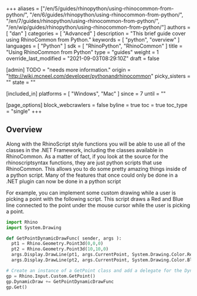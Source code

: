 +++
aliases = ["/en/5/guides/rhinopython/using-rhinocommon-from-python/", "/en/6/guides/rhinopython/using-rhinocommon-from-python/", "/en/7/guides/rhinopython/using-rhinocommon-from-python/", "/en/wip/guides/rhinopython/using-rhinocommon-from-python/"]
authors = [ "dan" ]
categories = [ "Advanced" ]
description = "This brief guide cover using RhinoCommon from Python."
keywords = [ "python", "overview" ]
languages = [ "Python" ]
sdk = [ "RhinoPython", "RhinoCommon" ]
title = "Using RhinoCommon from Python"
type = "guides"
weight = 1
override_last_modified = "2021-09-03T08:29:10Z"
draft = false

[admin]
TODO = "needs more information."
origin = "http://wiki.mcneel.com/developer/pythonandrhinocommon"
picky_sisters = ""
state = ""

[included_in]
platforms = [ "Windows", "Mac" ]
since = 7
until = ""

[page_options]
block_webcrawlers = false
byline = true
toc = true
toc_type = "single"
+++

 
## Overview

Along with the RhinoScript style functions you will be able to use all of the classes in the .NET Framework, including the classes available in RhinoCommon.  As a matter of fact, if you look at the source for the rhinoscriptsyntax functions, they are just python scripts that use RhinoCommon.  This allows you to do some pretty amazing things inside of a python script. Many of the features that once could only be done in a .NET plugin can now be done in a python script

For example, you can implement some custom drawing while a user is picking a point with the following script.  This script draws a Red and Blue line connected to the point under the mouse cursor while the user is picking a point.

```py
import Rhino
import System.Drawing

def GetPointDynamicDrawFunc( sender, args ):
  pt1 = Rhino.Geometry.Point3d(0,0,0)
  pt2 = Rhino.Geometry.Point3d(10,10,0)
  args.Display.DrawLine(pt1, args.CurrentPoint, System.Drawing.Color.Red, 2)
  args.Display.DrawLine(pt2, args.CurrentPoint, System.Drawing.Color.Blue, 2)

# Create an instance of a GetPoint class and add a delegate for the DynamicDraw event
gp = Rhino.Input.Custom.GetPoint()
gp.DynamicDraw += GetPointDynamicDrawFunc
gp.Get()
```
